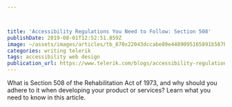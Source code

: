 ```yaml
---



title: 'Accessibility Regulations You Need to Follow: Section 508'
publishDate: 2019-08-01T12:52:51.859Z
image: ~/assets/images/articles/tb_870x22043dccabe89e4489095165891b587bb6b.png
categories: writing telerik
tags: accessibility web design
publication_url: https://www.telerik.com/blogs/accessibility-regulations-you-need-to-follow-section-508
---
```

What is Section 508 of the Rehabilitation Act of 1973, and why should you adhere to it when developing your product or services? Learn what you need to know in this article.
